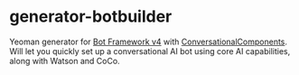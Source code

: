 # generator-botbuilder

Yeoman generator for [Bot Framework v4](https://dev.botframework.com) with [ConversationalComponents](http://conversationalcomponents.com). Will let you quickly set up a conversational AI bot
using core AI capabilities, along with Watson and CoCo.
